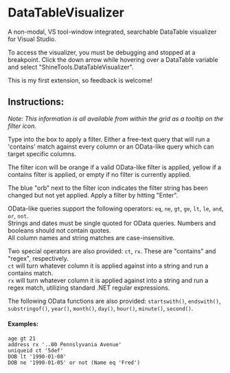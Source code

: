# DataTableVisualizer
A non-modal, VS tool-window integrated, searchable DataTable visualizer for Visual Studio.

To access the visualizer, you must be debugging and stopped at a breakpoint. Click the down arrow while hovering over a DataTable variable and select "ShineTools.DataTableVisualizer".

This is my first extension, so feedback is welcome!

## Instructions:

*Note: This information is all available from within the grid as a tooltip on the filter icon.*

Type into the box to apply a filter. Either a free-text query that will run a 'contains' match against every column or an OData-like query which can target specific columns.

The filter icon will be orange if a valid OData-like filter is applied, yellow if a contains filter is applied, or empty if no filter is currently applied.    
    
The blue "orb" next to the filter icon indicates the filter string has been changed but not yet applied. Apply a filter by hitting "Enter".    
    
OData-like queries support the following operators: `eq`, `ne`, `gt`, `ge`, `lt`, `le`, `and`, `or`, `not`.    
Strings and dates must be single quoted for OData queries. Numbers and booleans should not contain quotes.    
All column names and string matches are case-insensitive.
  
Two special operators are also provided: `ct`, `rx`. These are "contains" and "regex", respectively.     
`ct` will turn whatever column it is applied against into a string and run a contains match.    
`rx` will turn whatever column it is applied against into a string and run a regex match, utilizing standard .NET regular expressions.     

The following OData functions are also provided: `startswith()`, `endswith()`, `substringof()`, `year()`, `month()`, `day()`, `hour()`, `minute()`, `second()`.
   
#### Examples: 
```   
age gt 21
address rx '..00 Pennslyvania Avenue'
uniqueid ct '5def'
DOB lt '1990-01-08'
DOB ne '1990-01-05' or not (Name eq 'Fred')
```

